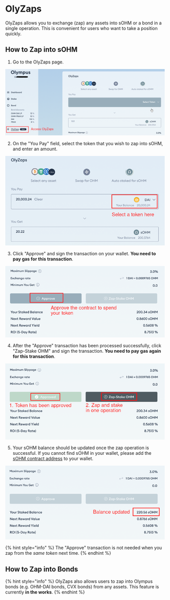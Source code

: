 # OlyZaps

OlyZaps allows you to exchange (zap) any assets into sOHM or a bond in a single
operation. This is convenient for users who want to take a position quickly.

## How to Zap into sOHM

1. Go to the OlyZaps page.

![OlyZaps page](../.gitbook/assets/using-the-website/olyzaps/main.png)

2. On the "You Pay" field, select the token that you wish to zap into sOHM, and
enter an amount.

![Select a token](../.gitbook/assets/using-the-website/olyzaps/select_token.png)

3. Click "Approve" and sign the transaction on your wallet. **You need to pay gas
for this transaction**.

![Token approval](../.gitbook/assets/using-the-website/olyzaps/approve.png)

4. After the "Approve" transaction has been processed successfully, click "Zap-Stake OHM"
and sign the transaction. **You need to pay gas again for this transaction**.

![Zap and stake](../.gitbook/assets/using-the-website/olyzaps/zap.png)

5. Your sOHM balance should be updated once the zap operation is successful. If
you cannot find sOHM in your wallet, please add the [sOHM contract address](../contracts/tokens.md#sohm)
to your wallet.

![Balance is updated](../.gitbook/assets/using-the-website/olyzaps/balance.png)

{% hint style="info" %}
The "Approve" transaction is not needed when you zap from the *same token* next
time.
{% endhint %}

## How to Zap into Bonds

{% hint style="info" %}
OlyZaps also allows users to zap into Olympus bonds (e.g. OHM-DAI bonds, CVX bonds)
from any assets. This feature is currently **in the works**.
{% endhint %}
